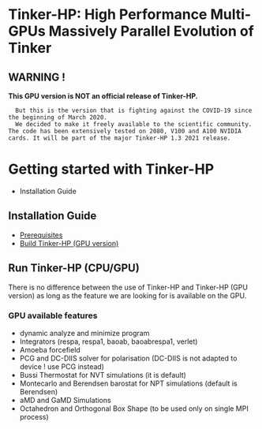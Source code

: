 Tinker-HP: High Performance Multi-GPUs Massively Parallel Evolution of Tinker
==================================================================


<H2><B>WARNING ! </b></h2>   <b>This GPU version is NOT an official release of Tinker-HP.</b>

      But this is the version that is fighting against the COVID-19 since the beginning of March 2020.
      We decided to make it freely available to the scientific community. The code has been extensively tested on 2080, V100 and A100 NVIDIA cards. It will be part of the major Tinker-HP 1.3 2021 release.

# Getting started with Tinker-HP
   - Installation Guide

## Installation Guide
   -  [Prerequisites](Prerequisites.md)
   -  [Build Tinker-HP (GPU version)](build.md)

## Run Tinker-HP (CPU/GPU)
There is no difference between the use of Tinker-HP and Tinker-HP (GPU version) as long as the feature we are looking for is available on the GPU.

### GPU available features
   - dynamic analyze and minimize program
   - Integrators (respa, respa1, baoab, baoabrespa1, verlet)
   - Amoeba forcefield
   - PCG and DC-DIIS solver for polarisation (DC-DIIS is not adapted to device ! use PCG instead)
   - Bussi Thermostat for NVT simulations  (it is default)
   - Montecarlo and Berendsen barostat for NPT simulations (default is Berendsen)
   - aMD and GaMD Simulations
   - Octahedron and Orthogonal Box Shape (to be used only on single MPI process)
